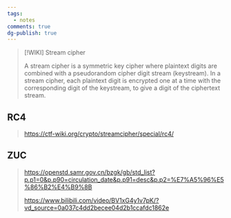 ```yaml
---
tags:
  - notes
comments: true
dg-publish: true
---
```


> [!WIKI] Stream cipher
>
> A stream cipher is a symmetric key cipher where plaintext digits are combined with a pseudorandom cipher digit stream (keystream). In a stream cipher, each plaintext digit is encrypted one at a time with the corresponding digit of the keystream, to give a digit of the ciphertext stream. 

## RC4

> https://ctf-wiki.org/crypto/streamcipher/special/rc4/

## ZUC

> https://openstd.samr.gov.cn/bzgk/gb/std_list?p.p1=0&p.p90=circulation_date&p.p91=desc&p.p2=%E7%A5%96%E5%86%B2%E4%B9%8B
>
> https://www.bilibili.com/video/BV1xG4y1v7pK/?vd_source=0a037c4dd2becee04d2b1ccafdc1862e

